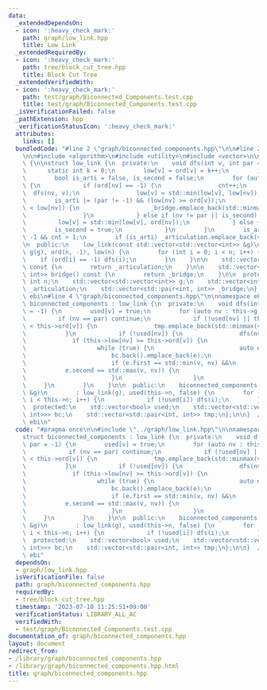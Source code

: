 ```yaml
---
data:
  _extendedDependsOn:
  - icon: ':heavy_check_mark:'
    path: graph/low_link.hpp
    title: Low Link
  _extendedRequiredBy:
  - icon: ':heavy_check_mark:'
    path: tree/block_cut_tree.hpp
    title: Block Cut Tree
  _extendedVerifiedWith:
  - icon: ':heavy_check_mark:'
    path: test/graph/Biconnected_Components.test.cpp
    title: test/graph/Biconnected_Components.test.cpp
  _isVerificationFailed: false
  _pathExtension: hpp
  _verificationStatusIcon: ':heavy_check_mark:'
  attributes:
    links: []
  bundledCode: "#line 2 \"graph/biconnected_components.hpp\"\n\n#line 2 \"graph/low_link.hpp\"\
    \n\n#include <algorithm>\n#include <utility>\n#include <vector>\n\nnamespace ebi\
    \ {\n\nstruct low_link {\n  private:\n    void dfs(int v, int par = -1) {\n  \
    \      static int k = 0;\n        low[v] = ord[v] = k++;\n        int cnt = 0;\n\
    \        bool is_arti = false, is_second = false;\n        for (auto nv : g[v])\
    \ {\n            if (ord[nv] == -1) {\n                cnt++;\n              \
    \  dfs(nv, v);\n                low[v] = std::min(low[v], low[nv]);\n        \
    \        is_arti |= (par != -1) && (low[nv] >= ord[v]);\n                if (ord[v]\
    \ < low[nv]) {\n                    _bridge.emplace_back(std::minmax(v, nv));\n\
    \                }\n            } else if (nv != par || is_second) {\n       \
    \         low[v] = std::min(low[v], ord[nv]);\n            } else {\n        \
    \        is_second = true;\n            }\n        }\n        is_arti |= par ==\
    \ -1 && cnt > 1;\n        if (is_arti) _articulation.emplace_back(v);\n    }\n\
    \n  public:\n    low_link(const std::vector<std::vector<int>> &g)\n        : n(g.size()),\
    \ g(g), ord(n, -1), low(n) {\n        for (int i = 0; i < n; i++) {\n        \
    \    if (ord[i] == -1) dfs(i);\n        }\n    }\n\n    std::vector<int> articulation()\
    \ const {\n        return _articulation;\n    }\n\n    std::vector<std::pair<int,\
    \ int>> bridge() const {\n        return _bridge;\n    }\n\n  protected:\n   \
    \ int n;\n    std::vector<std::vector<int>> g;\n    std::vector<int> ord, low,\
    \ _articulation;\n    std::vector<std::pair<int, int>> _bridge;\n};\n\n}  // namespace\
    \ ebi\n#line 4 \"graph/biconnected_components.hpp\"\n\nnamespace ebi {\n\nstruct\
    \ biconnected_components : low_link {\n  private:\n    void dfs(int v, int par\
    \ = -1) {\n        used[v] = true;\n        for (auto nv : this->g[v]) {\n   \
    \         if (nv == par) continue;\n            if (!used[nv] || this->ord[nv]\
    \ < this->ord[v]) {\n                tmp.emplace_back(std::minmax(v, nv));\n \
    \           }\n            if (!used[nv]) {\n                dfs(nv, v);\n   \
    \             if (this->low[nv] >= this->ord[v]) {\n                    bc.emplace_back();\n\
    \                    while (true) {\n                        auto e = tmp.back();\n\
    \                        bc.back().emplace_back(e);\n                        tmp.pop_back();\n\
    \                        if (e.first == std::min(v, nv) &&\n                 \
    \           e.second == std::max(v, nv)) {\n                            break;\n\
    \                        }\n                    }\n                }\n       \
    \     }\n        }\n    }\n\n  public:\n    biconnected_components(const std::vector<std::vector<int>>\
    \ &g)\n        : low_link(g), used(this->n, false) {\n        for (int i = 0;\
    \ i < this->n; i++) {\n            if (!used[i]) dfs(i);\n        }\n    }\n\n\
    \  protected:\n    std::vector<bool> used;\n    std::vector<std::vector<std::pair<int,\
    \ int>>> bc;\n    std::vector<std::pair<int, int>> tmp;\n};\n\n}  // namespace\
    \ ebi\n"
  code: "#pragma once\n\n#include \"../graph/low_link.hpp\"\n\nnamespace ebi {\n\n\
    struct biconnected_components : low_link {\n  private:\n    void dfs(int v, int\
    \ par = -1) {\n        used[v] = true;\n        for (auto nv : this->g[v]) {\n\
    \            if (nv == par) continue;\n            if (!used[nv] || this->ord[nv]\
    \ < this->ord[v]) {\n                tmp.emplace_back(std::minmax(v, nv));\n \
    \           }\n            if (!used[nv]) {\n                dfs(nv, v);\n   \
    \             if (this->low[nv] >= this->ord[v]) {\n                    bc.emplace_back();\n\
    \                    while (true) {\n                        auto e = tmp.back();\n\
    \                        bc.back().emplace_back(e);\n                        tmp.pop_back();\n\
    \                        if (e.first == std::min(v, nv) &&\n                 \
    \           e.second == std::max(v, nv)) {\n                            break;\n\
    \                        }\n                    }\n                }\n       \
    \     }\n        }\n    }\n\n  public:\n    biconnected_components(const std::vector<std::vector<int>>\
    \ &g)\n        : low_link(g), used(this->n, false) {\n        for (int i = 0;\
    \ i < this->n; i++) {\n            if (!used[i]) dfs(i);\n        }\n    }\n\n\
    \  protected:\n    std::vector<bool> used;\n    std::vector<std::vector<std::pair<int,\
    \ int>>> bc;\n    std::vector<std::pair<int, int>> tmp;\n};\n\n}  // namespace\
    \ ebi"
  dependsOn:
  - graph/low_link.hpp
  isVerificationFile: false
  path: graph/biconnected_components.hpp
  requiredBy:
  - tree/block_cut_tree.hpp
  timestamp: '2023-07-10 11:25:51+09:00'
  verificationStatus: LIBRARY_ALL_AC
  verifiedWith:
  - test/graph/Biconnected_Components.test.cpp
documentation_of: graph/biconnected_components.hpp
layout: document
redirect_from:
- /library/graph/biconnected_components.hpp
- /library/graph/biconnected_components.hpp.html
title: graph/biconnected_components.hpp
---
```

